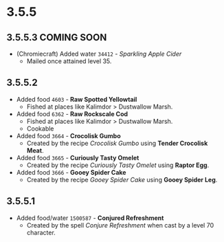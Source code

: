 # 3.5.5


## 3.5.5.3 COMING SOON

- (Chromiecraft) Added water `34412` - _Sparkling Apple Cider_
  - Mailed once attained level 35.


## 3.5.5.2

- Added food `4603` - __Raw Spotted Yellowtail__
  - Fished at places like Kalimdor > Dustwallow Marsh.
- Added food `6362` - __Raw Rockscale Cod__
  - Fished at places like Kalimdor > Dustwallow Marsh.
  - Cookable
- Added food `3664` - __Crocolisk Gumbo__
  - Created by the recipe _Crocolisk Gumbo_ using __Tender Crocolisk Meat__.
- Added food `3665` - __Curiously Tasty Omelet__
  - Created by the recipe _Curiously Tasty Omelet_ using __Raptor Egg__.
- Added food `3666` - __Gooey Spider Cake__
  - Created by the recipe _Gooey Spider Cake_ using __Gooey Spider Leg__.


## 3.5.5.1

- Added food/water `1500587` - __Conjured Refreshment__
  - Created by the spell _Conjure Refreshment_ when cast by a level 70 character.
